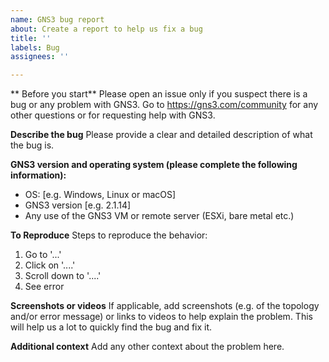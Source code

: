 ```yaml
---
name: GNS3 bug report
about: Create a report to help us fix a bug
title: ''
labels: Bug
assignees: ''

---
```


** Before you start**
Please open an issue only if you suspect there is a bug or any problem with GNS3. Go to https://gns3.com/community for any other questions or for requesting help with GNS3.

**Describe the bug**
Please provide a clear and detailed description of what the bug is.

**GNS3 version and operating system (please complete the following information):**
 - OS: [e.g. Windows, Linux or macOS]
 - GNS3 version [e.g. 2.1.14]
 - Any use of the GNS3 VM or remote server (ESXi, bare metal etc.)

**To Reproduce**
Steps to reproduce the behavior:
1. Go to '...'
2. Click on '....'
3. Scroll down to '....'
4. See error

**Screenshots or videos**
If applicable, add screenshots (e.g. of the topology and/or error message) or links to videos to help explain the problem. This will help us a lot to quickly find the bug and fix it.

**Additional context**
Add any other context about the problem here.
